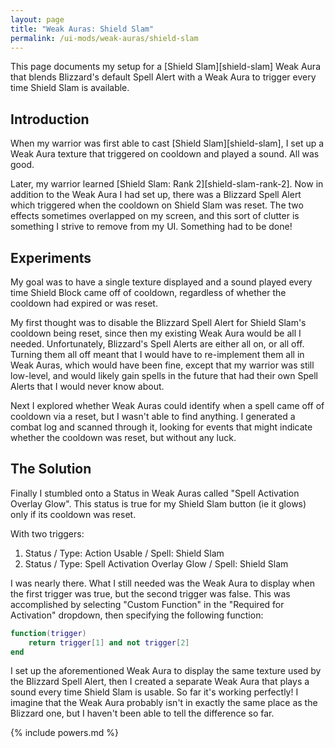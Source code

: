 ```yaml
---
layout: page
title: "Weak Auras: Shield Slam"
permalink: /ui-mods/weak-auras/shield-slam
---
```

This page documents my setup for a [Shield Slam][shield-slam] Weak Aura that blends Blizzard's default Spell Alert with a Weak Aura to trigger every time Shield Slam is available.

## Introduction

When my warrior was first able to cast [Shield Slam][shield-slam], I set up a Weak Aura texture that triggered on cooldown and played a sound. All was good.

Later, my warrior learned [Shield Slam: Rank 2][shield-slam-rank-2]. Now in addition to the Weak Aura I had set up, there was a Blizzard Spell Alert which triggered when the cooldown on Shield Slam was reset. The two effects sometimes overlapped on my screen, and this sort of clutter is something I strive to remove from my UI. Something had to be done!

## Experiments

My goal was to have a single texture displayed and a sound played every time Shield Block came off of cooldown, regardless of whether the cooldown had expired or was reset.

My first thought was to disable the Blizzard Spell Alert for Shield Slam's cooldown being reset, since then my existing Weak Aura would be all I needed. Unfortunately, Blizzard's Spell Alerts are either all on, or all off. Turning them all off meant that I would have to re-implement them all in Weak Auras, which would have been fine, except that my warrior was still low-level, and would likely gain spells in the future that had their own Spell Alerts that I would never know about.

Next I explored whether Weak Auras could identify when a spell came off of cooldown via a reset, but I wasn't able to find anything. I generated a combat log and scanned through it, looking for events that might indicate whether the cooldown was reset, but without any luck.

## The Solution

Finally I stumbled onto a Status in Weak Auras called "Spell Activation Overlay Glow". This status is true for my Shield Slam button (ie it glows) only if its cooldown was reset.

With two triggers:

1. Status / Type: Action Usable / Spell: Shield Slam
1. Status / Type: Spell Activation Overlay Glow / Spell: Shield Slam

I was nearly there. What I still needed was the Weak Aura to display when the first trigger was true, but the second trigger was false. This was accomplished by selecting "Custom Function" in the "Required for Activation" dropdown, then specifying the following function:

``` lua
function(trigger)
    return trigger[1] and not trigger[2]
end
```

I set up the aforementioned Weak Aura to display the same texture used by the Blizzard Spell Alert, then I created a separate Weak Aura that plays a sound every time Shield Slam is usable. So far it's working perfectly! I imagine that the Weak Aura probably isn't in exactly the same place as the Blizzard one, but I haven't been able to tell the difference so far.

{% include powers.md %}
